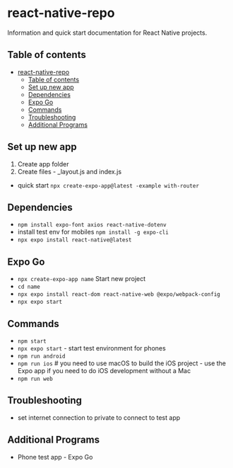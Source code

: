 # react-native-repo
Information and quick start documentation for React Native projects.
## Table of contents

- [react-native-repo](#react-native-repo)
  - [Table of contents](#table-of-contents)
  - [Set up new app](#set-up-new-app)
  - [Dependencies](#dependencies)
  - [Expo Go](#expo-go)
  - [Commands](#commands)
  - [Troubleshooting](#troubleshooting)
  - [Additional Programs](#additional-programs)



## Set up new app
1. Create app folder
2. Create files - _layout.js and index.js
- quick start `npx create-expo-app@latest -example with-router`



## Dependencies
- `npm install expo-font axios react-native-dotenv`
- install test env for mobiles `npm install -g expo-cli`
- `npx expo install react-native@latest`

## Expo Go
- `npx create-expo-app name` Start new project
- `cd name`
- `npx expo install react-dom react-native-web @expo/webpack-config`
- `npx expo start`
## Commands
- `npm start`
- `npx expo start` - start test environment for phones
- `npm run android`
- `npm run ios` # you need to use macOS to build the iOS project - use the Expo app if you need to do iOS development without a Mac
- `npm run web`
  
## Troubleshooting
- set internet connection to private to connect to test app

## Additional Programs
- Phone test app - Expo Go